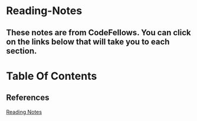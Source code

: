 # Reading-Notes

## These notes are from CodeFellows. You can click on the links below that will take you to each section.

# Table Of Contents
## References

[Reading Notes](https://github.com/zaratr/zaratr.github.io/tree/main/reading-notes)
